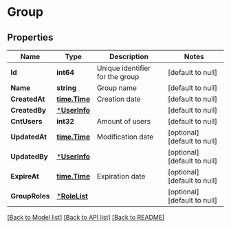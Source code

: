 # Group

## Properties
Name | Type | Description | Notes
------------ | ------------- | ------------- | -------------
**Id** | **int64** | Unique identifier for the group | [default to null]
**Name** | **string** | Group name | [default to null]
**CreatedAt** | [**time.Time**](time.Time.md) | Creation date | [default to null]
**CreatedBy** | [***UserInfo**](UserInfo.md) |  | [default to null]
**CntUsers** | **int32** | Amount of users | [default to null]
**UpdatedAt** | [**time.Time**](time.Time.md) | Modification date | [optional] [default to null]
**UpdatedBy** | [***UserInfo**](UserInfo.md) |  | [optional] [default to null]
**ExpireAt** | [**time.Time**](time.Time.md) | Expiration date | [optional] [default to null]
**GroupRoles** | [***RoleList**](RoleList.md) |  | [optional] [default to null]

[[Back to Model list]](../README.md#documentation-for-models) [[Back to API list]](../README.md#documentation-for-api-endpoints) [[Back to README]](../README.md)

